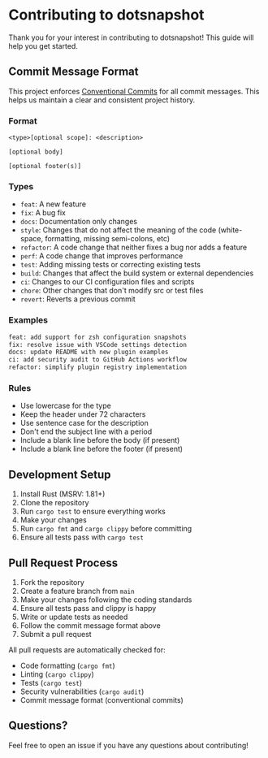 # Contributing to dotsnapshot

Thank you for your interest in contributing to dotsnapshot! This guide will help you get started.

## Commit Message Format

This project enforces [Conventional Commits](https://www.conventionalcommits.org/) for all commit messages. This helps us maintain a clear and consistent project history.

### Format

```
<type>[optional scope]: <description>

[optional body]

[optional footer(s)]
```

### Types

- `feat`: A new feature
- `fix`: A bug fix
- `docs`: Documentation only changes
- `style`: Changes that do not affect the meaning of the code (white-space, formatting, missing semi-colons, etc)
- `refactor`: A code change that neither fixes a bug nor adds a feature
- `perf`: A code change that improves performance
- `test`: Adding missing tests or correcting existing tests
- `build`: Changes that affect the build system or external dependencies
- `ci`: Changes to our CI configuration files and scripts
- `chore`: Other changes that don't modify src or test files
- `revert`: Reverts a previous commit

### Examples

```bash
feat: add support for zsh configuration snapshots
fix: resolve issue with VSCode settings detection
docs: update README with new plugin examples
ci: add security audit to GitHub Actions workflow
refactor: simplify plugin registry implementation
```

### Rules

- Use lowercase for the type
- Keep the header under 72 characters
- Use sentence case for the description
- Don't end the subject line with a period
- Include a blank line before the body (if present)
- Include a blank line before the footer (if present)

## Development Setup

1. Install Rust (MSRV: 1.81+)
2. Clone the repository
3. Run `cargo test` to ensure everything works
4. Make your changes
5. Run `cargo fmt` and `cargo clippy` before committing
6. Ensure all tests pass with `cargo test`

## Pull Request Process

1. Fork the repository
2. Create a feature branch from `main`
3. Make your changes following the coding standards
4. Ensure all tests pass and clippy is happy
5. Write or update tests as needed
6. Follow the commit message format above
7. Submit a pull request

All pull requests are automatically checked for:
- Code formatting (`cargo fmt`)
- Linting (`cargo clippy`)
- Tests (`cargo test`)
- Security vulnerabilities (`cargo audit`)
- Commit message format (conventional commits)

## Questions?

Feel free to open an issue if you have any questions about contributing!